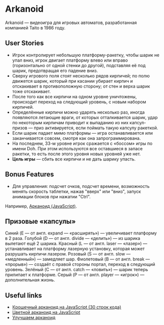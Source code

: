 # Arkanoid

Arkanoid — видеоигра для игровых автоматов, разработанная компанией Taito в 1986 году. 

## User Stories

- Игрок контролирует небольшую платформу-ракетку, чтобы шарик не упал вниз, игрок двигает платформу влево или вправо (горизонтально от одной стенки до другой), подставляя её под шарик, предотвращая его падение вниз.
- Cверху игрового поля стоят несколько рядов кирпичей; по полю движется шарик, который при касании убирает кирпич и отскакивает в противоположную сторону;
от стен и верха шарик тоже отскакивает.
- После того как все кирпичи на одном уровне уничтожены, происходит переход на следующий уровень, с новым набором кирпичей. 
- Определённые кирпичи можно ударять несколько раз, иногда появляются летающие враги, от которых отталкивается шарик, удар по некоторым кирпичам приводит к выпаданию из них капсул-призов — приз активируется, если поймать такую капсулу ракеткой.
- Если шарик падает мимо платформы — игра останавливается или заканчивается совсем, смотря как она запрограммирована. 
- На последнем, 33-м уровне игрок сражается с «боссом» игры по имени Doh. При этом используются все оставшиеся в запасе ракетки, то есть после этого уровня новых уровней уже нет.
- **Цель игры** — сбить все кирпичи и не дать шарику упасть.

## Bonus Features

- Для управления: подсчет очков, подсчет времени, возможность менять скорость таблетки, нажав "вверх" или "вниз", запуск анимации блоков при нажатии "Ctrl".

Например, [Арканоид (JavaScript)](http://tm.spbstu.ru/%D0%90%D1%80%D0%BA%D0%B0%D0%BD%D0%BE%D0%B8%D0%B4_(JavaScript)).

## Призовые «капсулы»

Синий (E — от англ. expand — «расширять») — увеличивает платформу в 2 раза.
Голубой (D — от англ. divide — «делить») — из шарика вылетают ещё 2 шарика.
Красный (L — от англ. laser — «лазер») — устанавливает на платформу лазерную установку, которая может разрушать кирпичи лазером.
Розовый (S — от англ. slow — «медленный») — замедляет шар.
Фиолетовый (B — от англ. break — «прорыв») — создаёт с правой стороны портал, переход в следующий уровень.
Зелёный (C — от англ. catch — «ловить») — шарик теперь прилипает к платформе.
Серый (P — от англ. player — «игрок») — дополнительная жизнь.

## Useful links

- [Крошечный арканоид на JavaScript (30 строк кода)](https://habr.com/ru/post/202530/)
- [Цветной арканоид на JavaScript](https://thecode.media/arcanoid/)
- [Улучшаем арканоид](https://thecode.media/ark/)
